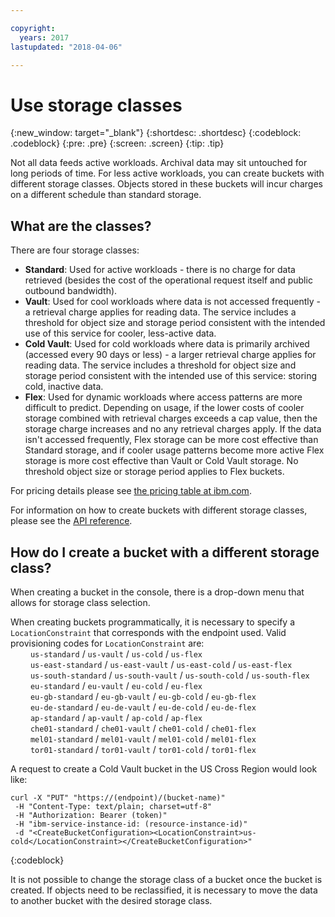 ```yaml
---

copyright:
  years: 2017
lastupdated: "2018-04-06"

---
```


# Use storage classes

{:new_window: target="_blank"}
{:shortdesc: .shortdesc}
{:codeblock: .codeblock}
{:pre: .pre}
{:screen: .screen}
{:tip: .tip}

Not all data feeds active workloads.  Archival data may sit untouched for long periods of time.  For less active workloads, you can create buckets with different storage classes.  Objects stored in these buckets will incur charges on a different schedule than standard storage.

## What are the classes?

There are four storage classes:

*  **Standard**: Used for active workloads - there is no charge for data retrieved (besides the cost of the operational request itself and public outbound bandwidth).
*  **Vault**: Used for cool workloads where data is not accessed frequently - a retrieval charge applies for reading data. The service includes a threshold for object size and storage period consistent with the intended use of this service for cooler, less-active data.
*  **Cold Vault**: Used for cold workloads where data is primarily archived (accessed every 90 days or less) - a larger  retrieval charge applies for reading data. The service includes a threshold for object size and storage period consistent with the intended use of this service: storing cold, inactive data.
*  **Flex**: Used for dynamic workloads where access patterns are more difficult to predict. Depending on usage, if the lower costs of cooler storage combined with retrieval charges exceeds a cap value, then the storage charge increases and no any retrieval charges apply. If the data isn't accessed frequently, Flex storage can be more cost effective than Standard storage, and if cooler usage patterns become more active Flex storage is more cost effective than Vault or Cold Vault storage. No threshold object size or storage period applies to Flex buckets.

For pricing details please see [the pricing table at ibm.com](https://www.ibm.com/cloud-computing/bluemix/pricing-object-storage#s3api).

For information on how to create buckets with different storage classes, please see the [API reference](/docs/services/cloud-object-storage/api-reference/api-reference-buckets.html#storage-clas).

## How do I create a bucket with a different storage class?

When creating a bucket in the console, there is a drop-down menu that allows for storage class selection. 

When creating buckets programmatically, it is necessary to specify a `LocationConstraint` that corresponds with the endpoint used. Valid provisioning codes for `LocationConstraint` are: <br>
&emsp;&emsp;  `us-standard` / `us-vault` / `us-cold` / `us-flex` <br>
&emsp;&emsp;  `us-east-standard` / `us-east-vault`  / `us-east-cold` / `us-east-flex` <br>
&emsp;&emsp;  `us-south-standard` / `us-south-vault`  / `us-south-cold` / `us-south-flex` <br>
&emsp;&emsp;  `eu-standard` / `eu-vault` / `eu-cold` / `eu-flex` <br>
&emsp;&emsp;  `eu-gb-standard` / `eu-gb-vault` / `eu-gb-cold` / `eu-gb-flex` <br>
&emsp;&emsp;  `eu-de-standard` / `eu-de-vault` / `eu-de-cold` / `eu-de-flex` <br>
&emsp;&emsp;  `ap-standard` / `ap-vault` / `ap-cold` / `ap-flex` <br>
&emsp;&emsp;  `che01-standard` / `che01-vault` / `che01-cold` / `che01-flex` <br>
&emsp;&emsp;  `mel01-standard` / `mel01-vault` / `mel01-cold` / `mel01-flex` <br>
&emsp;&emsp;  `tor01-standard` / `tor01-vault` / `tor01-cold` / `tor01-flex` <br>

A request to create a Cold Vault bucket in the US Cross Region would look like:

```
curl -X "PUT" "https://(endpoint)/(bucket-name)"
 -H "Content-Type: text/plain; charset=utf-8"
 -H "Authorization: Bearer (token)"
 -H "ibm-service-instance-id: (resource-instance-id)"
 -d "<CreateBucketConfiguration><LocationConstraint>us-cold</LocationConstraint></CreateBucketConfiguration>"
```
{:codeblock}

It is not possible to change the storage class of a bucket once the bucket is created.  If objects need to be reclassified, it is necessary to move the data to another bucket with the desired storage class.
